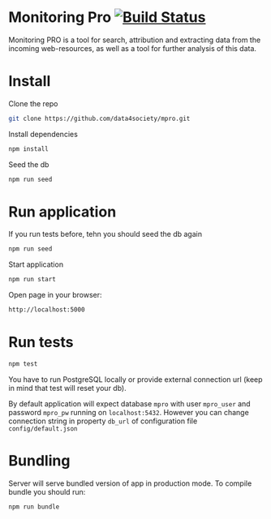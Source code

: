 # Monitoring Pro [![Build Status](https://travis-ci.org/data4society/mpro.svg?branch=master)](https://travis-ci.org/data4society/mpro)

Monitoring PRO is a tool for search, attribution and extracting data from the incoming web-resources, as well as a tool for further analysis of this data.

# Install

Clone the repo

```bash
git clone https://github.com/data4society/mpro.git
```

Install dependencies

```bash
npm install 
```

Seed the db

```bash
npm run seed
```

# Run application

If you run tests before, tehn you should seed the db again

```bash
npm run seed
```

Start application

```bash
npm run start
```

Open page in your browser:

```bash
http://localhost:5000
```

# Run tests

```bash
npm test
```

You have to run PostgreSQL locally or provide external connection url (keep in mind that test will reset your db).

By default application will expect database `mpro` with user `mpro_user` and password `mpro_pw` running on `localhost:5432`. However you can change connection string in property `db_url` of configuration file `config/default.json`

# Bundling

Server will serve bundled version of app in production mode. To compile bundle you should run:

```bash
npm run bundle
```